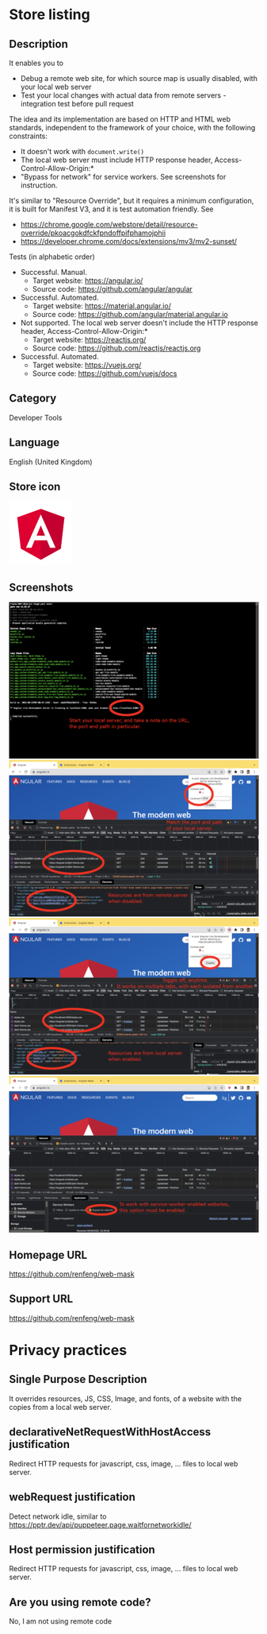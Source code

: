 # Store listing

## Description

It enables you to

- Debug a remote web site, for which source map is usually disabled, with your local web server
- Test your local changes with actual data from remote servers - integration test before pull request

The idea and its implementation are based on HTTP and HTML web standards, independent to the framework of your choice, with the following constraints:
* It doesn't work with `document.write()`
* The local web server must include HTTP response header, Access-Control-Allow-Origin:*
* "Bypass for network" for service workers. See screenshots for instruction.

It's similar to "Resource Override", but it requires a minimum configuration, it is built for Manifest V3, and it is test automation friendly. See
* https://chrome.google.com/webstore/detail/resource-override/pkoacgokdfckfpndoffpifphamojphii
* https://developer.chrome.com/docs/extensions/mv3/mv2-sunset/

Tests (in alphabetic order)
* Successful. Manual.
  * Target website: https://angular.io/
  * Source code: https://github.com/angular/angular
* Successful. Automated.
  * Target website: https://material.angular.io/
  * Source code: https://github.com/angular/material.angular.io
* Not supported. The local web server doesn't include the HTTP response header, Access-Control-Allow-Origin:*
  * Target website: https://reactjs.org/
  * Source code: https://github.com/reactjs/reactjs.org
* Successful. Automated.
  * Target website: https://vuejs.org/
  * Source code: https://github.com/vuejs/docs

## Category

Developer Tools

## Language

English (United Kingdom)

## Store icon

![Angular logo 128x128](../src/vanilla/icon128.png)

## Screenshots

![Angular live development server 1280x800](1-angular-live-development-server.png)
![An Angular website 1280x800](2-disabled.png)
![Resources overridden 1280x800](3-enabled.png)
![Working with service worker enabled websites 1280x800](4-redirect-bypassing-service-worker.png)

## Homepage URL

https://github.com/renfeng/web-mask

## Support URL

https://github.com/renfeng/web-mask

# Privacy practices

## Single Purpose Description

It overrides resources, JS, CSS, Image, and fonts, of a website with the copies from a local web server.

## declarativeNetRequestWithHostAccess justification

Redirect HTTP requests for javascript, css, image, ... files to local web server.

## webRequest justification

Detect network idle, similar to https://pptr.dev/api/puppeteer.page.waitfornetworkidle/

## Host permission justification

Redirect HTTP requests for javascript, css, image, ... files to local web server.

## Are you using remote code?

No, I am not using remote code
